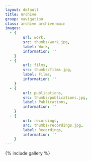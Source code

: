 ```yaml
---
layout: default
title: Archive
group: navigation
class: archive archive-main
images:
  - {
		url: work, 
		src: thumbs/work.jpg,
		label: Work,
		information: ''
	}
  - {
		url: films, 
		src: thumbs/films.jpg,
		label: Films,
		information: ''
	}
  - {
		url: publications, 
		src: thumbs/publications.jpg,
		label: Publications,
		information: ''
	}
  - {
		url: recordings, 
		src: thumbs/recordings.jpg,
		label: Recordings,
		information: ''
	}
---
```


{% include gallery %}
